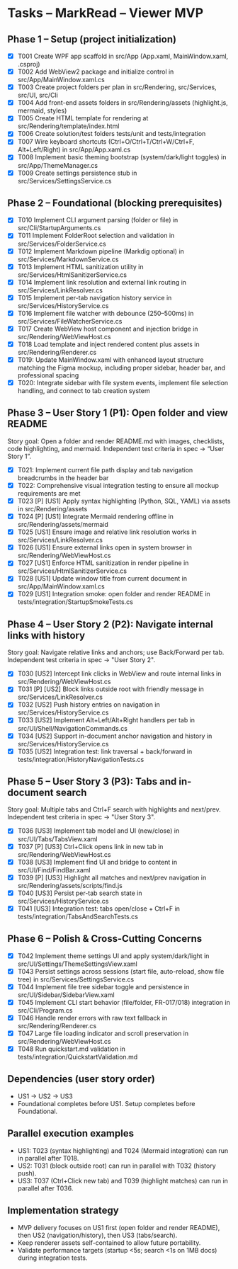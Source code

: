 # Tasks – MarkRead – Viewer MVP

## Phase 1 – Setup (project initialization)

- [x] T001 Create WPF app scaffold in src/App (App.xaml, MainWindow.xaml, .csproj)
- [x] T002 Add WebView2 package and initialize control in src/App/MainWindow.xaml.cs
- [x] T003 Create project folders per plan in src/Rendering, src/Services, src/UI, src/Cli
- [x] T004 Add front-end assets folders in src/Rendering/assets (highlight.js, mermaid, styles)
- [x] T005 Create HTML template for rendering at src/Rendering/template/index.html
- [x] T006 Create solution/test folders tests/unit and tests/integration
- [x] T007 Wire keyboard shortcuts (Ctrl+O/Ctrl+T/Ctrl+W/Ctrl+F, Alt+Left/Right) in src/App/App.xaml.cs
- [x] T008 Implement basic theming bootstrap (system/dark/light toggles) in src/App/ThemeManager.cs
- [x] T009 Create settings persistence stub in src/Services/SettingsService.cs

## Phase 2 – Foundational (blocking prerequisites)

- [x] T010 Implement CLI argument parsing (folder or file) in src/Cli/StartupArguments.cs
- [x] T011 Implement FolderRoot selection and validation in src/Services/FolderService.cs
- [x] T012 Implement Markdown pipeline (Markdig optional) in src/Services/MarkdownService.cs
- [x] T013 Implement HTML sanitization utility in src/Services/HtmlSanitizerService.cs
- [x] T014 Implement link resolution and external link routing in src/Services/LinkResolver.cs
- [x] T015 Implement per-tab navigation history service in src/Services/HistoryService.cs
- [x] T016 Implement file watcher with debounce (250–500ms) in src/Services/FileWatcherService.cs
- [x] T017 Create WebView host component and injection bridge in src/Rendering/WebViewHost.cs
- [x] T018 Load template and inject rendered content plus assets in src/Rendering/Renderer.cs
- [x] T019: Update MainWindow.xaml with enhanced layout structure matching the Figma mockup, including proper sidebar, header bar, and professional spacing
- [x] T020: Integrate sidebar with file system events, implement file selection handling, and connect to tab creation system

## Phase 3 – User Story 1 (P1): Open folder and view README

Story goal: Open a folder and render README.md with images, checklists, code highlighting, and mermaid. Independent test criteria in spec → “User Story 1”.

- [x] T021: Implement current file path display and tab navigation breadcrumbs in the header bar
- [x] T022: Comprehensive visual integration testing to ensure all mockup requirements are met
- [x] T023 [P] [US1] Apply syntax highlighting (Python, SQL, YAML) via assets in src/Rendering/assets
- [x] T024 [P] [US1] Integrate Mermaid rendering offline in src/Rendering/assets/mermaid
- [x] T025 [US1] Ensure image and relative link resolution works in src/Services/LinkResolver.cs
- [x] T026 [US1] Ensure external links open in system browser in src/Rendering/WebViewHost.cs
- [x] T027 [US1] Enforce HTML sanitization in render pipeline in src/Services/HtmlSanitizerService.cs
- [x] T028 [US1] Update window title from current document in src/App/MainWindow.xaml.cs
- [x] T029 [US1] Integration smoke: open folder and render README in tests/integration/StartupSmokeTests.cs

## Phase 4 – User Story 2 (P2): Navigate internal links with history

Story goal: Navigate relative links and anchors; use Back/Forward per tab. Independent test criteria in spec → "User Story 2".

- [x] T030 [US2] Intercept link clicks in WebView and route internal links in src/Rendering/WebViewHost.cs
- [x] T031 [P] [US2] Block links outside root with friendly message in src/Services/LinkResolver.cs
- [x] T032 [US2] Push history entries on navigation in src/Services/HistoryService.cs
- [x] T033 [US2] Implement Alt+Left/Alt+Right handlers per tab in src/UI/Shell/NavigationCommands.cs
- [x] T034 [US2] Support in-document anchor navigation and history in src/Services/HistoryService.cs
- [x] T035 [US2] Integration test: link traversal + back/forward in tests/integration/HistoryNavigationTests.cs

## Phase 5 – User Story 3 (P3): Tabs and in-document search

Story goal: Multiple tabs and Ctrl+F search with highlights and next/prev. Independent test criteria in spec → "User Story 3".

- [x] T036 [US3] Implement tab model and UI (new/close) in src/UI/Tabs/TabsView.xaml
- [x] T037 [P] [US3] Ctrl+Click opens link in new tab in src/Rendering/WebViewHost.cs
- [x] T038 [US3] Implement find UI and bridge to content in src/UI/Find/FindBar.xaml
- [x] T039 [P] [US3] Highlight all matches and next/prev navigation in src/Rendering/assets/scripts/find.js
- [x] T040 [US3] Persist per-tab search state in src/Services/HistoryService.cs
- [x] T041 [US3] Integration test: tabs open/close + Ctrl+F in tests/integration/TabsAndSearchTests.cs

## Phase 6 – Polish & Cross-Cutting Concerns

- [X] T042 Implement theme settings UI and apply system/dark/light in src/UI/Settings/ThemeSettingsView.xaml
- [X] T043 Persist settings across sessions (start file, auto-reload, show file tree) in src/Services/SettingsService.cs
- [X] T044 Implement file tree sidebar toggle and persistence in src/UI/Sidebar/SidebarView.xaml
- [X] T045 Implement CLI start behavior (file/folder, FR-017/018) integration in src/Cli/Program.cs
- [X] T046 Handle render errors with raw text fallback in src/Rendering/Renderer.cs
- [X] T047 Large file loading indicator and scroll preservation in src/Rendering/WebViewHost.cs
- [X] T048 Run quickstart.md validation in tests/integration/QuickstartValidation.md

## Dependencies (user story order)

- US1 → US2 → US3
- Foundational completes before US1. Setup completes before Foundational.

## Parallel execution examples

- US1: T023 (syntax highlighting) and T024 (Mermaid integration) can run in parallel after T018.
- US2: T031 (block outside root) can run in parallel with T032 (history push).
- US3: T037 (Ctrl+Click new tab) and T039 (highlight matches) can run in parallel after T036.

## Implementation strategy

- MVP delivery focuses on US1 first (open folder and render README), then US2 (navigation/history), then US3 (tabs/search).
- Keep renderer assets self-contained to allow future portability.
- Validate performance targets (startup <5s; search <1s on 1MB docs) during integration tests.
